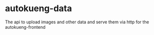 # autokueng-data
The api to upload images and other data and serve them via http for the autokueng-frontend

